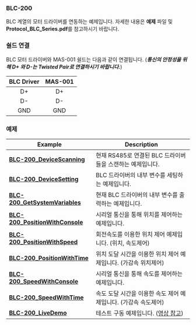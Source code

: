 ### BLC-200

BLC 계열의 모터 드라이버를 연동하는 예제입니다. 자세한 내용은 **예제** 파일 및 **Protocol_BLC_Series.pdf**를 참고하시기 바랍니다.

### 쉴드 연결
BLC 모터 드라이버와 MAS-001 쉴드는 다음과 같이 연결됩니다. (***통신의 안정성을 위해 D+ 와 D-는 Twisted Pair로 연결하시기 바랍니다.***)

| BLC Driver | MAS-001 |
|:-----------:|:----------------------:|
| D+ | D+ |
| D- | D- |
| GND | GND |

### 예제

| Example | Description  |
|-----------|----------------------|
| [**BLC-200_DeviceScanning**](./BLC-200_DeviceScanning) | 현재 RS485로 연결된 BLC 드라이버들을 스캔하는 예제입니다. |
| [**BLC-200_DeviceSetting**](./BLC-200_DeviceSetting) | BLC 드라이버의 내부 변수를 세팅하는 예제입니다. |
| [**BLC-200_GetSystemVariables**](./BLC-200_GetSystemVariables) | 현재 BLC 드라이버의 내부 변수를 출력하는 예제입니다. |
| [**BLC-200_PositionWithConsole**](./BLC-200_PositionWithConsole) | 시리얼 통신을 통해 위치를 제어하는 예제입니다. |
| [**BLC-200_PositionWithSpeed**](./BLC-200_PositionWithSpeed) | 회전속도를 이용한 위치 제어 예제입니다. (위치, 속도제어) |
| [**BLC-200_PositionWithTime**](./BLC-200_PositionWithTime) | 위치 도달 시간을 이용한 위치 제어 예제입니다. (가감속 위치제어) |
| [**BLC-200_SpeedWithConsole**](./BLC-200_SpeedWithConsole) | 시리얼 통신을 통해 속도를 제어하는 예제입니다. |
| [**BLC-200_SpeedWithTime**](./BLC-200_SpeedWithTime) | 속도 도달 시간을 이용한 속도 제어 예제입니다. (가감속 속도제어) |
| [**BLC-200_LiveDemo**](./BLC-200_LiveDemo) | 테스트 구동 예제입니다. ([영상 참고](https://www.youtube.com/watch?v=O-PHxIAoegs&feature=emb_title))
